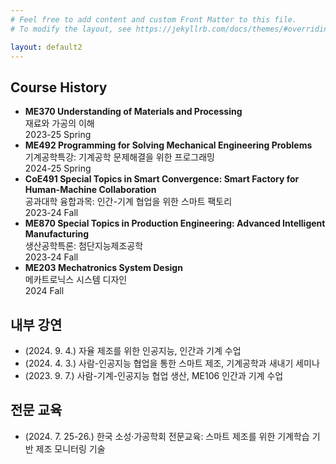 ```yaml
---
# Feel free to add content and custom Front Matter to this file.
# To modify the layout, see https://jekyllrb.com/docs/themes/#overriding-theme-defaults

layout: default2
---
```


## Course History

  * **ME370 Understanding of Materials and Processing** <br />재료와 가공의 이해 <br />2023-25 Spring
  * **ME492  Programming for Solving Mechanical Engineering Problems** <br />기계공학특강: 기계공학 문제해결을 위한 프로그래밍 <br />2024-25 Spring
  * **CoE491 Special Topics in Smart Convergence: Smart Factory for Human-Machine Collaboration** <br />공과대학 융합과목: 인간-기계 협업을 위한 스마트 팩토리 <br />2023-24 Fall
  * **ME870 Special Topics in Production Engineering: Advanced Intelligent Manufacturing** <br />생산공학특론: 첨단지능제조공학 <br />2023-24 Fall
  * **ME203 Mechatronics System Design** <br />메카트로닉스 시스템 디자인<br />2024 Fall

## 내부 강연

  * (2024. 9. 4.) 자율 제조를 위한 인공지능, 인간과 기계 수업
  * (2024. 4. 3.) 사람-인공지능 협업을 통한 스마트 제조, 기계공학과 새내기 세미나
  *	(2023. 9. 7.)  사람-기계-인공지능 협업 생산, ME106 인간과 기계 수업

## 전문 교육
  
  * (2024. 7. 25-26.) 한국 소성·가공학회 전문교육: 스마트 제조를 위한 기계학습 기반 제조 모니터링 기술

